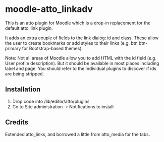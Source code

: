 # moodle-atto_linkadv

This is an atto plugin for Moodle which is a drop-in replacement for the default atto_link plugin.

It adds an extra couple of fields to the link dialog: id and class. These allow the user to create bookmarks or add styles to their links (e.g. btn btn-primary for Bootstrap-based themes).

Note: Not all areas of Moodle allow you to add HTML with the id field (e.g. User profile description).
But it should be available in most places including label and page. You should refer to the individual plugins to discover
if ids are being stripped.

## Installation
1.  Drop code into /lib/editor/atto/plugins
2.  Go to Site administration -> Notifications to install

## Credits

Extended atto_links, and borrowed a little from atto_media for the tabs.
